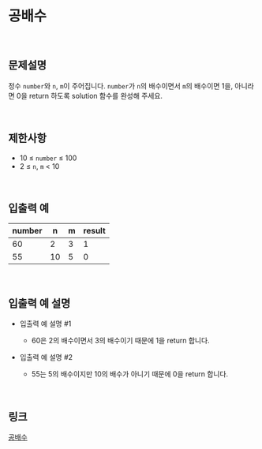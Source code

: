 # 공배수

<br>

## 문제설명
정수 `number`와 `n`, `m`이 주어집니다. `number`가 `n`의 배수이면서 `m`의 배수이면 1을, 아니라면 0을 return 하도록 solution 함수를 완성해 주세요.

<br>

## 제한사항
- 10 ≤ `number` ≤ 100
- 2 ≤ `n`, `m` < 10

<br>

## 입출력 예
| number | n | m | result |
|---|---|---|---|
| 60 | 2 | 3 | 1 |
| 55 | 10 | 5 | 0 |

<br>

## 입출력 예 설명
- 입출력 예 설명 #1
    - 60은 2의 배수이면서 3의 배수이기 때문에 1을 return 합니다.

- 입출력 예 설명 #2
    - 55는 5의 배수이지만 10의 배수가 아니기 때문에 0을 return 합니다.

<br>

## 링크
[공배수](https://school.programmers.co.kr/learn/courses/30/lessons/181936)
